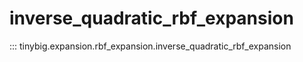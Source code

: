 # inverse_quadratic_rbf_expansion
::: tinybig.expansion.rbf_expansion.inverse_quadratic_rbf_expansion